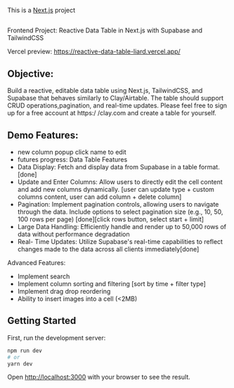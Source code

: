 This is a [Next.js](https://nextjs.org) project

##
Frontend Project: Reactive Data Table in Next.js with Supabase and TailwindCSS

Vercel preview: https://reactive-data-table-liard.vercel.app/

## Objective:
Build a reactive, editable data table using Next.js, TailwindCSS, and Supabase that behaves similarly to Clay/Airtable. The table should support CRUD operations,pagination, and real-time updates. Please feel free to sign up for a free account at https:/ /clay.com and create a table for yourself.

## Demo Features:
- new column popup click name to edit
- futures progress:
Data Table Features
 - Data Display: Fetch and display data from Supabase in a table format. [done]
 - Update and Enter Columns: Allow users to directly edit the cell content and add
new columns dynamically.  [user can update type + custom columns content, user can add column + delete column]
 - Pagination: Implement pagination controls, allowing users to navigate through
the data. Include options to select pagination size (e.g., 10, 50, 100 rows per
page) [done][click rows button, select start + limit]
 - Large Data Handling: Efficiently handle and render up to 50,000 rows of data
without performance degradation
 - Real- Time Updates: Utilize Supabase's real-time capabilities to reflect changes
made to the data across all clients immediately[done]

Advanced Features:
- Implement search
- Implement column sorting and filtering [sort by time + filter type]
- Implement drag drop reordering
- Ability to insert images into a cell (<2MB)


## Getting Started

First, run the development server:

```bash
npm run dev
# or
yarn dev
```

Open [http://localhost:3000](http://localhost:3000) with your browser to see the result.
